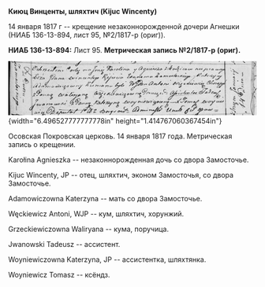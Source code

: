 **Киюц Винценты, шляхтич (Kijuc Wincenty)**

14 января 1817 г -- крещение незаконнорожденной дочери Агнешки (НИАБ
136-13-894, лист 95, №2/1817-р (ориг)).

**НИАБ 136-13-894:** Лист 95. **Метрическая запись №2/1817-р (ориг).**

![](./media/5a5900ca57bdff7c8bcec050239fb1ba5afa53d0.png){width="6.496527777777778in"
height="1.414767060367454in"}

Осовская Покровская церковь. 14 января 1817 года. Метрическая запись о
крещении.

Karołina Agnieszka -- незаконнорожденная дочь со двора Замосточье.

Kijuc Wincenty, JP -- отец, шляхтич, эконом Замосточья, со двора
Замосточье.

Adamowiczowna Katerzyna -- мать со двора Замосточье.

Węckiewicz Antoni, WJP -- кум, шляхтич, хорунжий.

Grzeckiewiczowna Waliryana -- кума, поручица.

Jwanowski Tadeusz -- ассистент.

Woyniewiczowna Katerzyna, JP -- ассистентка, шляхтянка.

Woyniewicz Tomasz -- ксёндз.
